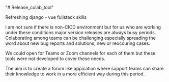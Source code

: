 "# Release_colab_tool" 

Refreshing django - vue fullstack skills

I am not sure if there is non-CICD environment but for us who are working under these conditions major version releases are always busy periods.
Colaborating among teams can be challenging especially spreading the word about new bug reports and solutions, new or reoccuring cases.

We could open for Teams or Zoom channels for each of them but these tools were not developed to cover these needs.

The aim is to create a forum like appication where support teams can share their knowledge to work in a more efficient way during this period.
